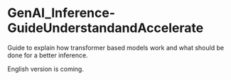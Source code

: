 # GenAI_Inference-GuideUnderstandandAccelerate
Guide to explain how transformer based models work and what should be done for a better inference.

English version is coming.
